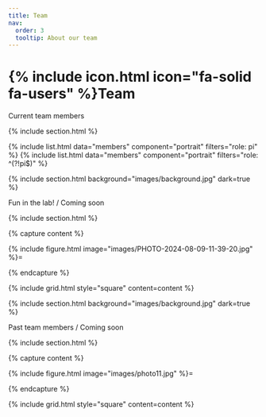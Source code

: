 ```yaml
---
title: Team
nav:
  order: 3
  tooltip: About our team
---
```


# {% include icon.html icon="fa-solid fa-users" %}Team

Current team members

{% include section.html %}

{% include list.html data="members" component="portrait" filters="role: pi" %}
{% include list.html data="members" component="portrait" filters="role: ^(?!pi$)" %}

{% include section.html background="images/background.jpg" dark=true %}

Fun in the lab! / Coming soon

{% include section.html %}

{% capture content %}

{% include figure.html image="images/PHOTO-2024-08-09-11-39-20.jpg" %}=

{% endcapture %}

{% include grid.html style="square" content=content %}


{% include section.html background="images/background.jpg" dark=true %}

Past team members / Coming soon

{% include section.html %}

{% capture content %}

{% include figure.html image="images/photo11.jpg" %}=

{% endcapture %}

{% include grid.html style="square" content=content %}

